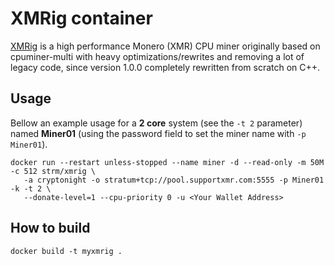 # XMRig container

<!--
[![Docker Pulls](https://img.shields.io/docker/pulls/strm/xmrig.svg?style=plastic)](https://hub.docker.com/r/strm/xmrig/)
-->

[XMRig](https://github.com/xmrig/xmrig) is a high performance Monero (XMR) CPU miner originally based on
cpuminer-multi with heavy optimizations/rewrites and removing a lot of legacy
code, since version 1.0.0 completely rewritten from scratch on C++.

## Usage

Bellow an example usage for a **2 core** system (see the `-t 2` parameter) named
**Miner01** (using the password field to set the miner name with `-p Miner01`).

```
docker run --restart unless-stopped --name miner -d --read-only -m 50M -c 512 strm/xmrig \
   -a cryptonight -o stratum+tcp://pool.supportxmr.com:5555 -p Miner01 -k -t 2 \
   --donate-level=1 --cpu-priority 0 -u <Your Wallet Address>
```

## How to build

```
docker build -t myxmrig .
```
